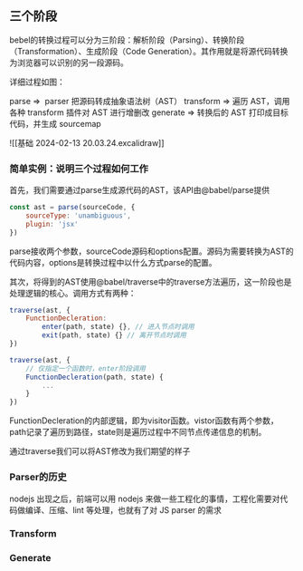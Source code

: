 ## 三个阶段
bebel的转换过程可以分为三阶段：解析阶段（Parsing）、转换阶段（Transformation）、生成阶段（Code Generation）。其作用就是将源代码转换为浏览器可以识别的另一段源码。

详细过程如图：

parse =>  parser 把源码转成抽象语法树（AST）
transform => 遍历 AST，调用各种 transform 插件对 AST 进行增删改
generate => 转换后的 AST 打印成目标代码，并生成 sourcemap

![[基础 2024-02-13 20.03.24.excalidraw]]
### 简单实例：说明三个过程如何工作
首先，我们需要通过parse生成源代码的AST，该API由@babel/parse提供
```js
const ast = parse(sourceCode, {
	sourceType: 'unambiguous',
	plugin: 'jsx'
})
```
parse接收两个参数，sourceCode源码和options配置。源码为需要转换为AST的代码内容，options是转换过程中以什么方式parse的配置。

其次，将得到的AST使用@babel/traverse中的traverse方法遍历，这一阶段也是处理逻辑的核心。调用方式有两种：
```js
traverse(ast, {
	FunctionDecleration:
		enter(path, state) {}, // 进入节点时调用
		exit(path, state) {} // 离开节点时调用
})

traverse(ast, {
	// 仅指定一个函数时，enter阶段调用
	FunctionDecleration(path, state) {
		...
	}
})
```
FunctionDecleration的内部逻辑，即为visitor函数。vistor函数有两个参数，path记录了遍历到路径，state则是遍历过程中不同节点传递信息的机制。

通过traverse我们可以将AST修改为我们期望的样子
### Parser的历史
nodejs 出现之后，前端可以用 nodejs 来做一些工程化的事情，工程化需要对代码做编译、压缩、lint 等处理，也就有了对 JS parser 的需求
### Transform
### Generate
